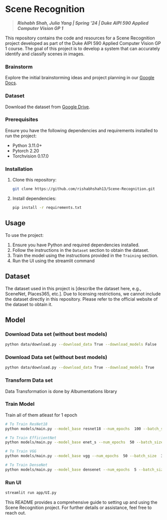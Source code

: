 # Scene Recognition

> _**Rishabh Shah, Julia Yang | Spring '24 | Duke AIPI 590 Applied Computer Vision GP 1**_

This repository contains the code and resources for a Scene Recognition project developed as part of the Duke AIPI 590 Applied Computer Vision GP 1 course. The goal of this project is to develop a system that can accurately identify and classify scenes in images.

### Brainstorm
Explore the initial brainstorming ideas and project planning in our [Google Docs](https://docs.google.com/document/d/12n1ngQg6Nj7vv5hHjfODlDoo-6Alx9YLy7klJtDVxzg/edit).

### Dataset
Download the dataset from [Google Drive](https://drive.google.com/file/d/112pPeJoWmyWjEvpB-AoDWpGp7UGS3QQf/view?usp=sharing).

### Prerequisites

Ensure you have the following dependencies and requirements installed to run the project:

- Python 3.11.0+
- Pytorch 2.20
- Torchvision 0.17.0

### Installation

1. Clone this repository:
    ```bash
    git clone https://github.com/rishabhshah13/Scene-Recognition.git
    ```

2. Install dependencies:
    ```bash
    pip install -r requirements.txt
    ```

## Usage

To use the project:

1. Ensure you have Python and required dependencies installed.
2. Follow the instructions in the `Dataset` section to obtain the dataset.
3. Train the model using the instructions provided in the `Training` section.
4. Run the UI using the streamlit command

## Dataset

The dataset used in this project is [describe the dataset here, e.g., SceneNet, Places365, etc.]. Due to licensing restrictions, we cannot include the dataset directly in this repository. Please refer to the official website of the dataset to obtain it.

## Model


### Download Data set (without best models)
```bash
python data/download.py --download_data True --download_models False
```

### Download Data set (without best models)
```bash
python data/download.py --download_data True --download_models True
```


### Transform Data set

Data Transformation is done by Albumentations library

### Train Model
Train all of them atleast for 1 epoch

```bash
# To Train ResNet18
python models/main.py --model_base resnet18 --num_epochs  100 --batch_size  32 --learning_rate  0.001 --random_seed  42 --use_split --save_checkpoints 1,3 --use_albumentations True --opt adam

# To Train EfficientNet
python models/main.py --model_base enet_s --num_epochs  50 --batch_size  32 --learning_rate  0.001 --random_seed  42 --use_split --save_checkpoints  1,2,3 --use_albumentations True --opt adam

# To Train VGG
python models/main.py --model_base vgg --num_epochs  50 --batch_size  32 --learning_rate  0.001 --random_seed  42 --use_split --save_checkpoints  1,2,3 --use_albumentations False --opt adam

# To Train DenseNet
python models/main.py --model_base densenet --num_epochs  5 --batch_size  32 --learning_rate  0.001 --random_seed  42 --use_split --save_checkpoints 1,3 --use_albumentations True --opt sgd
```

### Run UI
```bash
streamlit run app/UI.py
```

This README provides a comprehensive guide to setting up and using the Scene Recognition project. For further details or assistance, feel free to reach out.

